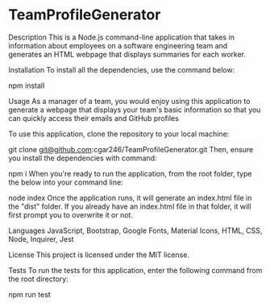 # TeamProfileGenerator 
Description
This is a Node.js command-line application that takes in information about employees on a software engineering team and generates an HTML webpage that displays summaries for each worker.

Installation
To install all the dependencies, use the command below:

npm install

Usage
As a manager of a team, you would enjoy using this application to generate a webpage that displays your team's basic information so that you can quickly access their emails and GitHub profiles

To use this application, clone the repository to your local machine:

git clone git@github.com:cgar246/TeamProfileGenerator.git
Then, ensure you install the dependencies with command:

npm i
When you're ready to run the application, from the root folder, type the below into your command line:

node index
Once the application runs, it will generate an index.html file in the "dist" folder. If you already have an index.html file in that folder, it will first prompt you to overwrite it or not.

Languages
JavaScript, Bootstrap, Google Fonts, Material Icons, HTML, CSS, Node, Inquirer, Jest

License
This project is licensed under the MIT license.

Tests
To run the tests for this application, enter the following command from the root directory:

npm run test
